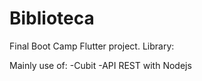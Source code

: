 # Biblioteca

Final Boot Camp Flutter project.
Library:

Mainly use of:
-Cubit
-API REST with Nodejs

